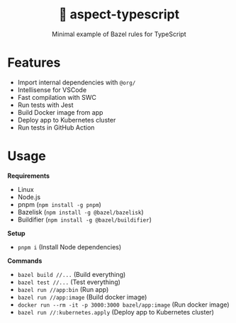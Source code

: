 <div align="center">
  <h1>🌿 aspect-typescript</h1>
  <p>Minimal example of Bazel rules for TypeScript</p>
</div>

# Features

- Import internal dependencies with `@org/`
- Intellisense for VSCode
- Fast compilation with SWC
- Run tests with Jest
- Build Docker image from app
- Deploy app to Kubernetes cluster
- Run tests in GitHub Action

# Usage

**Requirements**

- Linux
- Node.js
- pnpm (`npm install -g pnpm`)
- Bazelisk (`npm install -g @bazel/bazelisk`)
- Buildifier (`npm install -g @bazel/buildifier`)

**Setup**

- `pnpm i` (Install Node dependencies)

**Commands**

<!-- TODO bazel build ... works with bash but not with zsh -->

- `bazel build //...` (Build everything)
- `bazel test //...` (Test everything)
- `bazel run //app:bin` (Run app)
- `bazel run //app:image` (Build docker image)
- `docker run --rm -it -p 3000:3000 bazel/app:image` (Run docker image)
- `bazel run //:kubernetes.apply` (Deploy app to Kubernetes cluster)
